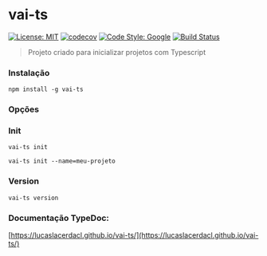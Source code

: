 # vai-ts
[![License: MIT](https://img.shields.io/badge/License-MIT-yellow.svg)](https://opensource.org/licenses/MIT)
[![codecov](https://codecov.io/gh/lucaslacerdacl/vai-ts/branch/main/graph/badge.svg?token=GEP5SWPUL4)](https://codecov.io/gh/lucaslacerdacl/vai-ts)
[![Code Style: Google](https://img.shields.io/badge/code%20style-google-blueviolet.svg)](https://github.com/google/gts)
[![Build Status](https://travis-ci.com/lucaslacerdacl/vai-ts.svg?branch=main)](https://travis-ci.com/lucaslacerdacl/vai-ts)

> Projeto criado para inicializar projetos com Typescript

### Instalação
```
npm install -g vai-ts
```

### Opções

### Init

```
vai-ts init
```
```
vai-ts init --name=meu-projeto
```

### Version

```
vai-ts version
```

### Documentação TypeDoc:
[https://lucaslacerdacl.github.io/vai-ts/](https://lucaslacerdacl.github.io/vai-ts/)
